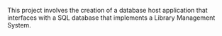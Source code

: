 This project involves the creation of a database host application that interfaces with a SQL database that implements a Library Management System.
